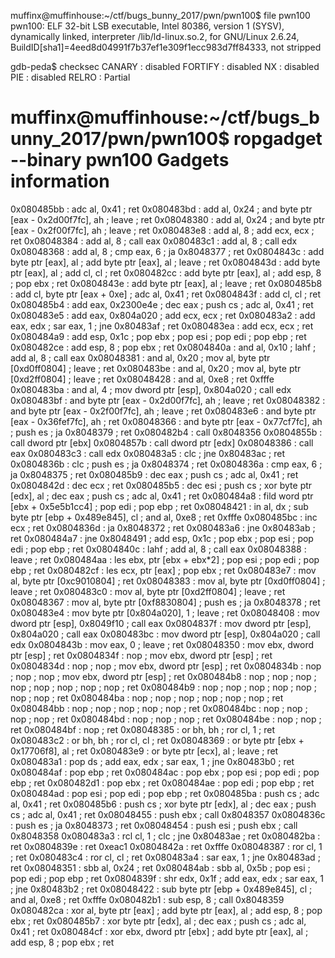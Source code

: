 

muffinx@muffinhouse:~/ctf/bugs_bunny_2017/pwn/pwn100$ file pwn100
pwn100: ELF 32-bit LSB executable, Intel 80386, version 1 (SYSV), dynamically linked, interpreter /lib/ld-linux.so.2, for GNU/Linux 2.6.24, BuildID[sha1]=4eed8d04991f7b37ef1e309f1ecc983d7ff84333, not stripped


gdb-peda$ checksec
CANARY    : disabled
FORTIFY   : disabled
NX        : disabled
PIE       : disabled
RELRO     : Partial



muffinx@muffinhouse:~/ctf/bugs_bunny_2017/pwn/pwn100$ ropgadget --binary pwn100
Gadgets information
============================================================
0x080485bb : adc al, 0x41 ; ret
0x080483bd : add al, 0x24 ; and byte ptr [eax - 0x2d00f7fc], ah ; leave ; ret
0x08048380 : add al, 0x24 ; and byte ptr [eax - 0x2f00f7fc], ah ; leave ; ret
0x080483e8 : add al, 8 ; add ecx, ecx ; ret
0x08048384 : add al, 8 ; call eax
0x080483c1 : add al, 8 ; call edx
0x08048368 : add al, 8 ; cmp eax, 6 ; ja 0x8048377 ; ret
0x0804843c : add byte ptr [eax], al ; add byte ptr [eax], al ; leave ; ret
0x0804843d : add byte ptr [eax], al ; add cl, cl ; ret
0x080482cc : add byte ptr [eax], al ; add esp, 8 ; pop ebx ; ret
0x0804843e : add byte ptr [eax], al ; leave ; ret
0x080485b8 : add cl, byte ptr [eax + 0xe] ; adc al, 0x41 ; ret
0x0804843f : add cl, cl ; ret
0x080485b4 : add eax, 0x2300e4e ; dec eax ; push cs ; adc al, 0x41 ; ret
0x080483e5 : add eax, 0x804a020 ; add ecx, ecx ; ret
0x080483a2 : add eax, edx ; sar eax, 1 ; jne 0x80483af ; ret
0x080483ea : add ecx, ecx ; ret
0x080484a9 : add esp, 0x1c ; pop ebx ; pop esi ; pop edi ; pop ebp ; ret
0x080482ce : add esp, 8 ; pop ebx ; ret
0x0804840a : and al, 0x10 ; lahf ; add al, 8 ; call eax
0x08048381 : and al, 0x20 ; mov al, byte ptr [0xd0ff0804] ; leave ; ret
0x080483be : and al, 0x20 ; mov al, byte ptr [0xd2ff0804] ; leave ; ret
0x08048428 : and al, 0xe8 ; ret 0xfffe
0x080483ba : and al, 4 ; mov dword ptr [esp], 0x804a020 ; call edx
0x080483bf : and byte ptr [eax - 0x2d00f7fc], ah ; leave ; ret
0x08048382 : and byte ptr [eax - 0x2f00f7fc], ah ; leave ; ret
0x080483e6 : and byte ptr [eax - 0x36fef7fc], ah ; ret
0x08048366 : and byte ptr [eax - 0x77cf7fc], ah ; push es ; ja 0x8048379 ; ret
0x080482b4 : call 0x8048356
0x0804855b : call dword ptr [ebx]
0x0804857b : call dword ptr [edx]
0x08048386 : call eax
0x080483c3 : call edx
0x080483a5 : clc ; jne 0x80483ac ; ret
0x0804836b : clc ; push es ; ja 0x8048374 ; ret
0x0804836a : cmp eax, 6 ; ja 0x8048375 ; ret
0x080485b9 : dec eax ; push cs ; adc al, 0x41 ; ret
0x0804842d : dec ecx ; ret
0x080485b5 : dec esi ; push cs ; xor byte ptr [edx], al ; dec eax ; push cs ; adc al, 0x41 ; ret
0x080484a8 : fild word ptr [ebx + 0x5e5b1cc4] ; pop edi ; pop ebp ; ret
0x08048421 : in al, dx ; sub byte ptr [ebp + 0x489e845], cl ; and al, 0xe8 ; ret 0xfffe
0x080485bc : inc ecx ; ret
0x0804836d : ja 0x8048372 ; ret
0x080483a6 : jne 0x80483ab ; ret
0x080484a7 : jne 0x8048491 ; add esp, 0x1c ; pop ebx ; pop esi ; pop edi ; pop ebp ; ret
0x0804840c : lahf ; add al, 8 ; call eax
0x08048388 : leave ; ret
0x080484aa : les ebx, ptr [ebx + ebx*2] ; pop esi ; pop edi ; pop ebp ; ret
0x080482cf : les ecx, ptr [eax] ; pop ebx ; ret
0x080483e7 : mov al, byte ptr [0xc9010804] ; ret
0x08048383 : mov al, byte ptr [0xd0ff0804] ; leave ; ret
0x080483c0 : mov al, byte ptr [0xd2ff0804] ; leave ; ret
0x08048367 : mov al, byte ptr [0xf8830804] ; push es ; ja 0x8048378 ; ret
0x080483e4 : mov byte ptr [0x804a020], 1 ; leave ; ret
0x08048408 : mov dword ptr [esp], 0x8049f10 ; call eax
0x0804837f : mov dword ptr [esp], 0x804a020 ; call eax
0x080483bc : mov dword ptr [esp], 0x804a020 ; call edx
0x0804843b : mov eax, 0 ; leave ; ret
0x08048350 : mov ebx, dword ptr [esp] ; ret
0x0804834f : nop ; mov ebx, dword ptr [esp] ; ret
0x0804834d : nop ; nop ; mov ebx, dword ptr [esp] ; ret
0x0804834b : nop ; nop ; nop ; mov ebx, dword ptr [esp] ; ret
0x080484b8 : nop ; nop ; nop ; nop ; nop ; nop ; nop ; nop ; ret
0x080484b9 : nop ; nop ; nop ; nop ; nop ; nop ; nop ; ret
0x080484ba : nop ; nop ; nop ; nop ; nop ; nop ; ret
0x080484bb : nop ; nop ; nop ; nop ; nop ; ret
0x080484bc : nop ; nop ; nop ; nop ; ret
0x080484bd : nop ; nop ; nop ; ret
0x080484be : nop ; nop ; ret
0x080484bf : nop ; ret
0x08048385 : or bh, bh ; ror cl, 1 ; ret
0x080483c2 : or bh, bh ; ror cl, cl ; ret
0x08048369 : or byte ptr [ebx + 0x17706f8], al ; ret
0x080483e9 : or byte ptr [ecx], al ; leave ; ret
0x080483a1 : pop ds ; add eax, edx ; sar eax, 1 ; jne 0x80483b0 ; ret
0x080484af : pop ebp ; ret
0x080484ac : pop ebx ; pop esi ; pop edi ; pop ebp ; ret
0x080482d1 : pop ebx ; ret
0x080484ae : pop edi ; pop ebp ; ret
0x080484ad : pop esi ; pop edi ; pop ebp ; ret
0x080485ba : push cs ; adc al, 0x41 ; ret
0x080485b6 : push cs ; xor byte ptr [edx], al ; dec eax ; push cs ; adc al, 0x41 ; ret
0x08048455 : push ebx ; call 0x8048357
0x0804836c : push es ; ja 0x8048373 ; ret
0x08048454 : push esi ; push ebx ; call 0x8048358
0x080483a3 : rcl cl, 1 ; clc ; jne 0x80483ae ; ret
0x080482ba : ret
0x0804839e : ret 0xeac1
0x0804842a : ret 0xfffe
0x08048387 : ror cl, 1 ; ret
0x080483c4 : ror cl, cl ; ret
0x080483a4 : sar eax, 1 ; jne 0x80483ad ; ret
0x08048351 : sbb al, 0x24 ; ret
0x080484ab : sbb al, 0x5b ; pop esi ; pop edi ; pop ebp ; ret
0x0804839f : shr edx, 0x1f ; add eax, edx ; sar eax, 1 ; jne 0x80483b2 ; ret
0x08048422 : sub byte ptr [ebp + 0x489e845], cl ; and al, 0xe8 ; ret 0xfffe
0x080482b1 : sub esp, 8 ; call 0x8048359
0x080482ca : xor al, byte ptr [eax] ; add byte ptr [eax], al ; add esp, 8 ; pop ebx ; ret
0x080485b7 : xor byte ptr [edx], al ; dec eax ; push cs ; adc al, 0x41 ; ret
0x080484cf : xor ebx, dword ptr [ebx] ; add byte ptr [eax], al ; add esp, 8 ; pop ebx ; ret
